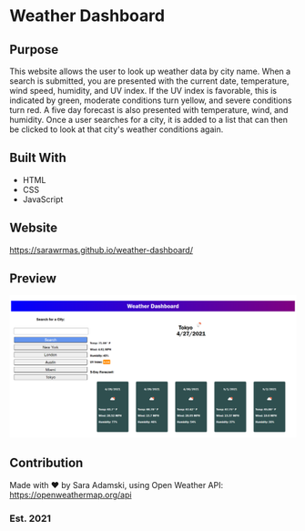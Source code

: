 # Weather Dashboard

## Purpose
This website allows the user to look up weather data by city name. When a search is submitted, you are presented with the current date, temperature, wind speed, humidity, and UV index. If the UV index is favorable, this is indicated by green, moderate conditions turn yellow, and severe conditions turn red. A five day forecast is also presented with temperature, wind, and humidity. Once a user searches for a city, it is added to a list that can then be clicked to look at that city's weather conditions again.

## Built With
* HTML
* CSS
* JavaScript

## Website
https://sarawrmas.github.io/weather-dashboard/

## Preview
!["screenshot of the webpage"](assets/images/screenshot.png?raw=true)

## Contribution
Made with ❤️ by Sara Adamski, using Open Weather API: https://openweathermap.org/api

### Est. 2021